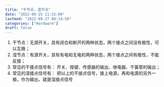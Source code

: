 ```yaml
---
title: "干节点、湿节点"
date: "2022-09-25 11:15:00"
lastmod: "2022-09-27 08:14:50"
categories: ["Hardware"]
draft: false
---
```


1.  干节点：无源开关，具有闭合和断开的两种状态，两个接点之间没有极性，可以互换；
2.  湿节点：有源开关，具有有电和无电的两种状态，两个接点之间有极性，不能反接；
3.  常见的干接点信号有： 开关、按键、传感器的输出、继电器、干簧管的输出；
4.  常见的湿接点信号有： 把以上的干接点信号，接上电源，再和电源的另外一极，作为输出，就是湿接点信号